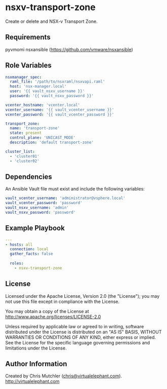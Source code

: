 nsxv-transport-zone
=========

Create or delete and NSX-v Transport Zone.

Requirements
------------

pyvmomi
nsxansible (https://github.com/vmware/nsxansible)

Role Variables
--------------

```yaml
nsxmanager_spec:
  raml_file: '/path/to/nsxraml/nsxvapi.raml'
  host: 'nsx-manager.local'
  user: '{{ vault_nsxv_username }}'
  password: '{{ vault_nsxv_password }}'

vcenter_hostname: 'vcenter.local'
vcenter_username: '{{ vault_vcenter_username }}'
vcenter_password: '{{ vault_vcenter_password }}'

transport_zone:
  name: 'transport-zone'
  state: present
  control_plane: 'UNICAST_MODE'
  description: 'default transport-zone'

cluster_list:
  - 'cluster01'
  - 'cluster02'
```

Dependencies
------------

An Ansible Vault file must exist and include the following variables:

```yaml
vault_vcenter_username: 'administrator@vsphere.local'
vault_vcenter_password: 'password'
vault_nsxv_username: 'admin'
vault_nsxv_password: 'password'
```

Example Playbook
----------------

```yaml
---
- hosts: all
  connection: local
  gather_facts: false
  
  roles:
    - nsxv-transport-zone
```

License
-------

Licensed under the Apache License, Version 2.0 (the "License");
you may not use this file except in compliance with the License.

You may obtain a copy of the License at
   http://www.apache.org/licenses/LICENSE-2.0

Unless required by applicable law or agreed to in writing, software
distributed under the License is distributed on an "AS IS" BASIS,
WITHOUT WARRANTIES OR CONDITIONS OF ANY KIND, either express or implied.
See the License for the specific language governing permissions and
limitations under the License.

Author Information
------------------

Created by Chris Mutchler (chris@virtualelephant.com). http://virtualelephant.com
